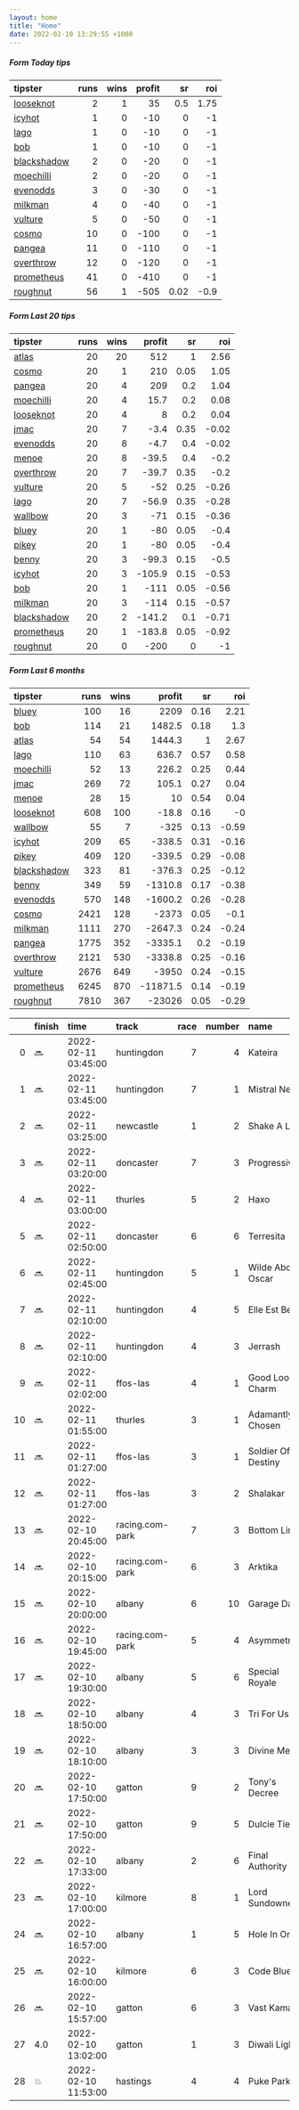 ```yaml
---   
layout: home  
title: "Home"   
date: 2022-02-10 13:29:55 +1000  
---   
```



##### Form Today tips   

| tipster                                                         |   runs |   wins |   profit |   sr |   roi |
|:----------------------------------------------------------------|-------:|-------:|---------:|-----:|------:|
| [looseknot](https://mrwayneo.github.io/tips/looseknot.html)     |      2 |      1 |       35 | 0.5  |  1.75 |
| [icyhot](https://mrwayneo.github.io/tips/icyhot.html)           |      1 |      0 |      -10 | 0    | -1    |
| [lago](https://mrwayneo.github.io/tips/lago.html)               |      1 |      0 |      -10 | 0    | -1    |
| [bob](https://mrwayneo.github.io/tips/bob.html)                 |      1 |      0 |      -10 | 0    | -1    |
| [blackshadow](https://mrwayneo.github.io/tips/blackshadow.html) |      2 |      0 |      -20 | 0    | -1    |
| [moechilli](https://mrwayneo.github.io/tips/moechilli.html)     |      2 |      0 |      -20 | 0    | -1    |
| [evenodds](https://mrwayneo.github.io/tips/evenodds.html)       |      3 |      0 |      -30 | 0    | -1    |
| [milkman](https://mrwayneo.github.io/tips/milkman.html)         |      4 |      0 |      -40 | 0    | -1    |
| [vulture](https://mrwayneo.github.io/tips/vulture.html)         |      5 |      0 |      -50 | 0    | -1    |
| [cosmo](https://mrwayneo.github.io/tips/cosmo.html)             |     10 |      0 |     -100 | 0    | -1    |
| [pangea](https://mrwayneo.github.io/tips/pangea.html)           |     11 |      0 |     -110 | 0    | -1    |
| [overthrow](https://mrwayneo.github.io/tips/overthrow.html)     |     12 |      0 |     -120 | 0    | -1    |
| [prometheus](https://mrwayneo.github.io/tips/prometheus.html)   |     41 |      0 |     -410 | 0    | -1    |
| [roughnut](https://mrwayneo.github.io/tips/roughnut.html)       |     56 |      1 |     -505 | 0.02 | -0.9  |

##### Form Last 20 tips   

| tipster                                                         |   runs |   wins |   profit |   sr |   roi |
|:----------------------------------------------------------------|-------:|-------:|---------:|-----:|------:|
| [atlas](https://mrwayneo.github.io/tips/atlas.html)             |     20 |     20 |    512   | 1    |  2.56 |
| [cosmo](https://mrwayneo.github.io/tips/cosmo.html)             |     20 |      1 |    210   | 0.05 |  1.05 |
| [pangea](https://mrwayneo.github.io/tips/pangea.html)           |     20 |      4 |    209   | 0.2  |  1.04 |
| [moechilli](https://mrwayneo.github.io/tips/moechilli.html)     |     20 |      4 |     15.7 | 0.2  |  0.08 |
| [looseknot](https://mrwayneo.github.io/tips/looseknot.html)     |     20 |      4 |      8   | 0.2  |  0.04 |
| [jmac](https://mrwayneo.github.io/tips/jmac.html)               |     20 |      7 |     -3.4 | 0.35 | -0.02 |
| [evenodds](https://mrwayneo.github.io/tips/evenodds.html)       |     20 |      8 |     -4.7 | 0.4  | -0.02 |
| [menoe](https://mrwayneo.github.io/tips/menoe.html)             |     20 |      8 |    -39.5 | 0.4  | -0.2  |
| [overthrow](https://mrwayneo.github.io/tips/overthrow.html)     |     20 |      7 |    -39.7 | 0.35 | -0.2  |
| [vulture](https://mrwayneo.github.io/tips/vulture.html)         |     20 |      5 |    -52   | 0.25 | -0.26 |
| [lago](https://mrwayneo.github.io/tips/lago.html)               |     20 |      7 |    -56.9 | 0.35 | -0.28 |
| [wallbow](https://mrwayneo.github.io/tips/wallbow.html)         |     20 |      3 |    -71   | 0.15 | -0.36 |
| [bluey](https://mrwayneo.github.io/tips/bluey.html)             |     20 |      1 |    -80   | 0.05 | -0.4  |
| [pikey](https://mrwayneo.github.io/tips/pikey.html)             |     20 |      1 |    -80   | 0.05 | -0.4  |
| [benny](https://mrwayneo.github.io/tips/benny.html)             |     20 |      3 |    -99.3 | 0.15 | -0.5  |
| [icyhot](https://mrwayneo.github.io/tips/icyhot.html)           |     20 |      3 |   -105.9 | 0.15 | -0.53 |
| [bob](https://mrwayneo.github.io/tips/bob.html)                 |     20 |      1 |   -111   | 0.05 | -0.56 |
| [milkman](https://mrwayneo.github.io/tips/milkman.html)         |     20 |      3 |   -114   | 0.15 | -0.57 |
| [blackshadow](https://mrwayneo.github.io/tips/blackshadow.html) |     20 |      2 |   -141.2 | 0.1  | -0.71 |
| [prometheus](https://mrwayneo.github.io/tips/prometheus.html)   |     20 |      1 |   -183.8 | 0.05 | -0.92 |
| [roughnut](https://mrwayneo.github.io/tips/roughnut.html)       |     20 |      0 |   -200   | 0    | -1    |

##### Form Last 6 months   

| tipster                                                         |   runs |   wins |   profit |   sr |   roi |
|:----------------------------------------------------------------|-------:|-------:|---------:|-----:|------:|
| [bluey](https://mrwayneo.github.io/tips/bluey.html)             |    100 |     16 |   2209   | 0.16 |  2.21 |
| [bob](https://mrwayneo.github.io/tips/bob.html)                 |    114 |     21 |   1482.5 | 0.18 |  1.3  |
| [atlas](https://mrwayneo.github.io/tips/atlas.html)             |     54 |     54 |   1444.3 | 1    |  2.67 |
| [lago](https://mrwayneo.github.io/tips/lago.html)               |    110 |     63 |    636.7 | 0.57 |  0.58 |
| [moechilli](https://mrwayneo.github.io/tips/moechilli.html)     |     52 |     13 |    226.2 | 0.25 |  0.44 |
| [jmac](https://mrwayneo.github.io/tips/jmac.html)               |    269 |     72 |    105.1 | 0.27 |  0.04 |
| [menoe](https://mrwayneo.github.io/tips/menoe.html)             |     28 |     15 |     10   | 0.54 |  0.04 |
| [looseknot](https://mrwayneo.github.io/tips/looseknot.html)     |    608 |    100 |    -18.8 | 0.16 | -0    |
| [wallbow](https://mrwayneo.github.io/tips/wallbow.html)         |     55 |      7 |   -325   | 0.13 | -0.59 |
| [icyhot](https://mrwayneo.github.io/tips/icyhot.html)           |    209 |     65 |   -338.5 | 0.31 | -0.16 |
| [pikey](https://mrwayneo.github.io/tips/pikey.html)             |    409 |    120 |   -339.5 | 0.29 | -0.08 |
| [blackshadow](https://mrwayneo.github.io/tips/blackshadow.html) |    323 |     81 |   -376.3 | 0.25 | -0.12 |
| [benny](https://mrwayneo.github.io/tips/benny.html)             |    349 |     59 |  -1310.8 | 0.17 | -0.38 |
| [evenodds](https://mrwayneo.github.io/tips/evenodds.html)       |    570 |    148 |  -1600.2 | 0.26 | -0.28 |
| [cosmo](https://mrwayneo.github.io/tips/cosmo.html)             |   2421 |    128 |  -2373   | 0.05 | -0.1  |
| [milkman](https://mrwayneo.github.io/tips/milkman.html)         |   1111 |    270 |  -2647.3 | 0.24 | -0.24 |
| [pangea](https://mrwayneo.github.io/tips/pangea.html)           |   1775 |    352 |  -3335.1 | 0.2  | -0.19 |
| [overthrow](https://mrwayneo.github.io/tips/overthrow.html)     |   2121 |    530 |  -3338.8 | 0.25 | -0.16 |
| [vulture](https://mrwayneo.github.io/tips/vulture.html)         |   2676 |    649 |  -3950   | 0.24 | -0.15 |
| [prometheus](https://mrwayneo.github.io/tips/prometheus.html)   |   6245 |    870 | -11871.5 | 0.14 | -0.19 |
| [roughnut](https://mrwayneo.github.io/tips/roughnut.html)       |   7810 |    367 | -23026   | 0.05 | -0.29 |

|    | finish   | time                | track           |   race |   number | name               |   odds | tipster            |
|---:|:---------|:--------------------|:----------------|-------:|---------:|:-------------------|-------:|:-------------------|
|  0 | :soon:   | 2022-02-11 03:45:00 | huntingdon      |      7 |        4 | Kateira            |   4.75 | overthrow          |
|  1 | :soon:   | 2022-02-11 03:45:00 | huntingdon      |      7 |        1 | Mistral Nell       |   4.5  | vulture,milkman    |
|  2 | :soon:   | 2022-02-11 03:25:00 | newcastle       |      1 |        2 | Shake A Leg        |   7.5  | looseknot          |
|  3 | :soon:   | 2022-02-11 03:20:00 | doncaster       |      7 |        3 | Progressive        |   4.2  | overthrow          |
|  4 | :soon:   | 2022-02-11 03:00:00 | thurles         |      5 |        2 | Haxo               |   4.5  | overthrow          |
|  5 | :soon:   | 2022-02-11 02:50:00 | doncaster       |      6 |        6 | Terresita          |   6    | milkman            |
|  6 | :soon:   | 2022-02-11 02:45:00 | huntingdon      |      5 |        1 | Wilde About Oscar  |   7    | overthrow          |
|  7 | :soon:   | 2022-02-11 02:10:00 | huntingdon      |      4 |        5 | Elle Est Belle     |   3.3  | overthrow          |
|  8 | :soon:   | 2022-02-11 02:10:00 | huntingdon      |      4 |        3 | Jerrash            |   9.5  | vulture,milkman    |
|  9 | :soon:   | 2022-02-11 02:02:00 | ffos-las        |      4 |        1 | Good Look Charm    |   3.3  | vulture,pangea     |
| 10 | :soon:   | 2022-02-11 01:55:00 | thurles         |      3 |        1 | Adamantly Chosen   |   1.55 | overthrow          |
| 11 | :soon:   | 2022-02-11 01:27:00 | ffos-las        |      3 |        1 | Soldier Of Destiny |   4    | pangea             |
| 12 | :soon:   | 2022-02-11 01:27:00 | ffos-las        |      3 |        2 | Shalakar           |   8    | pangea,blackshadow |
| 13 | :soon:   | 2022-02-10 20:45:00 | racing.com-park |      7 |        3 | Bottom Line        |   3.5  | pangea             |
| 14 | :soon:   | 2022-02-10 20:15:00 | racing.com-park |      6 |        3 | Arktika            |   1.5  | pangea,icyhot      |
| 15 | :soon:   | 2022-02-10 20:00:00 | albany          |      6 |       10 | Garage Days        |   5.5  | overthrow          |
| 16 | :soon:   | 2022-02-10 19:45:00 | racing.com-park |      5 |        4 | Asymmetrical       |   3.9  | milkman            |
| 17 | :soon:   | 2022-02-10 19:30:00 | albany          |      5 |        6 | Special Royale     |   2.8  | evenodds,lago      |
| 18 | :soon:   | 2022-02-10 18:50:00 | albany          |      4 |        3 | Tri For Us         |   1.57 | evenodds,overthrow |
| 19 | :soon:   | 2022-02-10 18:10:00 | albany          |      3 |        3 | Divine Mercy       |   9    | vulture            |
| 20 | :soon:   | 2022-02-10 17:50:00 | gatton          |      9 |        2 | Tony's Decree      |   5.5  | pangea             |
| 21 | :soon:   | 2022-02-10 17:50:00 | gatton          |      9 |        5 | Dulcie Tie         |   4.2  | pangea             |
| 22 | :soon:   | 2022-02-10 17:33:00 | albany          |      2 |        6 | Final Authority    |   1.65 | overthrow          |
| 23 | :soon:   | 2022-02-10 17:00:00 | kilmore         |      8 |        1 | Lord Sundowner     |   8    | pangea,moechilli   |
| 24 | :soon:   | 2022-02-10 16:57:00 | albany          |      1 |        5 | Hole In One        |   2.25 | evenodds,overthrow |
| 25 | :soon:   | 2022-02-10 16:00:00 | kilmore         |      6 |        3 | Code Blue          |   2.25 | pangea             |
| 26 | :soon:   | 2022-02-10 15:57:00 | gatton          |      6 |        3 | Vast Kama          |   4    | vulture,pangea     |
| 27 | 4.0      | 2022-02-10 13:02:00 | gatton          |      1 |        3 | Diwali Lights      |   4.6  | moechilli          |
| 28 | :boom:   | 2022-02-10 11:53:00 | hastings        |      4 |        4 | Puke Park          |   3.2  | looseknot          |